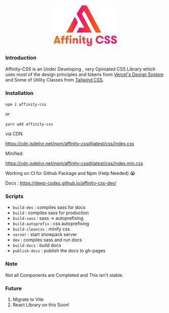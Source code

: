 <br />
<p align="center">
    <img src="media/logo.svg" alt="Logo" width="200" >
</p>

### Introduction

Affinity-CSS is an Under Developing , very Opiniated CSS Library which uses most of the design principles and tokens from [Vercel's Design System](https://vercel.com/design) and Some of Utility Classes from [Tailwind CSS](https://tailwindcss.com/).

### Installation

`npm i affinity-css`

or

`yarn add affinity-css`

via CDN

https://cdn.jsdelivr.net/npm/affinity-css@latest/css/index.css

Minified:

https://cdn.jsdelivr.net/npm/affinity-css@latest/css/index.min.css

Working on CI for Github Package and Npm
(Help Needed) 😭

Docs : https://deep-codes.github.io/affinity-css-dev/

### Scripts

- `build-dev` : compiles sass for docs
- `build` : compiles sass for production
- `build-sass` : sass -> autoprefixing
- `build-autoprefix` : css autoprefixing
- `build-cleancss` : minify css
- `server` : start snowpack server
- `dev` : compiles sass and run docs
- `build-docs` : build docs
- `publish-docs` : publish the docs to gh-pages

### Note

Not all Components are Completed and This isn't stable.

### Future

1. Migrate to Vite
2. React Library on this Soon!
